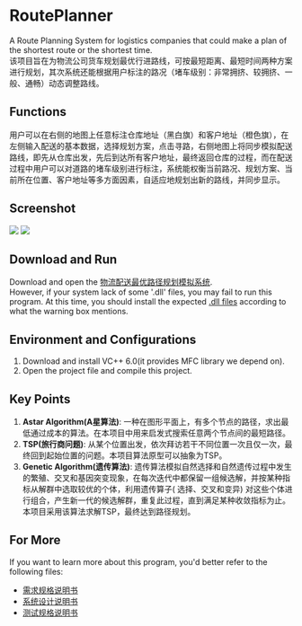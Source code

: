 # RoutePlanner
A Route Planning System for logistics companies that could make a plan of the shortest route or the shortest time.<br>
该项目旨在为物流公司货车规划最优行进路线，可按最短距离、最短时间两种方案进行规划，其次系统还能根据用户标注的路况（堵车级别：非常拥挤、较拥挤、一般、通畅）动态调整路线。

## Functions
用户可以在右侧的地图上任意标注仓库地址（黑白旗）和客户地址（橙色旗），在左侧输入配送的基本数据，选择规划方案，点击寻路，右侧地图上将同步模拟配送路线，即先从仓库出发，先后到达所有客户地址，最终返回仓库的过程，而在配送过程中用户可以对道路的堵车级别进行标注，系统能权衡当前路况、规划方案、当前所在位置、客户地址等多方面因素，自适应地规划出新的路线，并同步显示。

## Screenshot
![](http://yaochenkun.cn/wordpress/wp-content/uploads/2016/07/pathplan.jpg)
![](http://yaochenkun.cn/wordpress/wp-content/uploads/2016/07/pathplan2.jpg)
## Download and Run
Download and open the [物流配送最优路径规划模拟系统](https://github.com/yaochenkun/RoutePlanner/blob/master/物流配送最优路径规划模拟系统.exe).<br>
However, if your system lack of some '.dll' files, you may fail to run this program. At this time, you should install the expected [.dll files](https://github.com/yaochenkun/RoutePlanner/tree/master/缺失文件包) according to what the warning box mentions. 

## Environment and Configurations
1. Download and install VC++ 6.0(it provides MFC library we depend on).
2. Open the project file and compile this project.

## Key Points
1. __Astar Algorithm(A星算法)__: 一种在图形平面上，有多个节点的路径，求出最低通过成本的算法。在本项目中用来启发式搜索任意两个节点间的最短路径。
2. __TSP(旅行商问题)__: 从某个位置出发，依次拜访若干不同位置一次且仅一次，最终回到起始位置的问题。本项目算法原型可以抽象为TSP。
3. __Genetic Algorithm(遗传算法)__: 遗传算法模拟自然选择和自然遗传过程中发生的繁殖、交叉和基因突变现象，在每次迭代中都保留一组候选解，并按某种指标从解群中选取较优的个体，利用遗传算子( 选择、交叉和变异) 对这些个体进行组合，产生新一代的候选解群，重复此过程，直到满足某种收敛指标为止。本项目采用该算法求解TSP，最终达到路径规划。

## For More
If you want to learn more about this program, you'd better refer to the following files:
* [需求规格说明书](https://github.com/yaochenkun/RoutePlanner/blob/master/文档说明/需求规格说明书.pdf)
* [系统设计说明书](https://github.com/yaochenkun/RoutePlanner/blob/master/文档说明/系统设计说明书.pdf)
* [测试规格说明书](https://github.com/yaochenkun/RoutePlanner/blob/master/文档说明/测试规格说明书.pdf)
